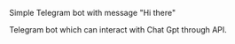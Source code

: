 Simple Telegram bot with message "Hi there" 

Telegram bot which can interact with Chat Gpt through API.
